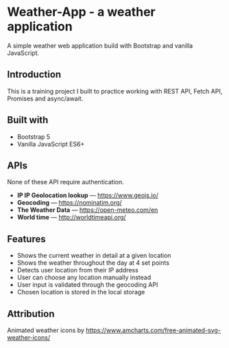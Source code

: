 # Weather-App - a weather application
A simple weather web application build with Bootstrap and vanilla JavaScript. 

## Introduction
This is a training project I built to practice working with REST API, Fetch API, Promises and async/await.

## Built with
  - Bootstrap 5
  - Vanilla JavaScript ES6+
  
## APIs
None of these API require authentication.

  - **IP IP Geolocation lookup** — https://www.geojs.io/
  - **Geocoding** — https://nominatim.org/
  - **The Weather Data** — https://open-meteo.com/en
  - **World time** — http://worldtimeapi.org/

## Features
  - Shows the current weather in detail at a given location
  - Shows the weather throughout the day at 4 set points
  - Detects user location from their IP address
  - User can choose any location manually instead
  - User input is validated through the geocoding API
  - Chosen location is stored in the local storage
  
## Attribution
Animated weather icons by https://www.amcharts.com/free-animated-svg-weather-icons/ 